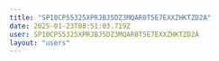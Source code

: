 ```yaml
---
title: "SP10CP55325XPRJBJ5DZ3MQAR0T5E7EXXZHKTZD2A"
date: 2025-01-23T08:51:03.719Z
user: SP10CP55325XPRJBJ5DZ3MQAR0T5E7EXXZHKTZD2A
layout: "users"
---
```

    